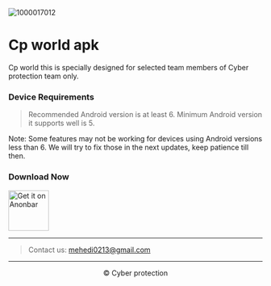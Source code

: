 ![1000017012](https://github.com/cp-info/Cp-training-app/assets/158504182/ddb03bb6-05ae-4822-8c44-a2790f41b6e7)

# Cp world apk
Cp world this is specially designed for selected team members of Cyber ​​protection team only.

### Device Requirements
> Recommended Android version is at least 6. Minimum Android version it supports well is 5.

Note: Some features may not be working for devices using Android versions less than 6. We will try to fix those in the next updates, keep patience till then.

### Download Now

<!-- Click the download button to download latest release app. -->
[<img src="https://freepngimg.com/thumb/download_now_button/25800-4-download-now-button-blue.png"
     alt="Get it on Anonbar"
     height="80">](https://github.com/cp-info/Cp-training-app/releases/download/Cp/Cp.training.apk)
<!-- BEGIN LATEST DOWNLOAD BUTTON -->
----------------------------------------

> Contact us: mehedi0213@gmail.com 

----------------------------------------

<div align="center">
© Cyber protection
